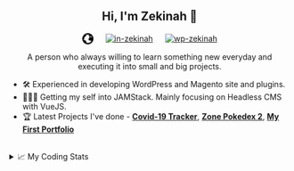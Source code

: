 <h2 align="center">Hi, I'm Zekinah 👋</h2>
<p align="center">
<a href="https://www.zekinahlecaros.com/" target="blank"><img align="center" src=https://raw.githubusercontent.com/iconic/open-iconic/master/svg/globe.svg alt="zekinalecaros.com" height="20" width="20" /></a>
&emsp;
<a href="https://ph.linkedin.com/in/zekinah" target="blank"><img align="center" src=https://cdn.jsdelivr.net/npm/simple-icons@3.0.1/icons/linkedin.svg alt="in-zekinah" height="20" width="20" /></a>
  &emsp;
<a href="https://profiles.wordpress.org/zekinah/" target="blank"><img align="center" src=https://cdn.jsdelivr.net/npm/simple-icons@3.0.1/icons/wordpress.svg alt="wp-zekinah" height="20" width="20" /></a>
</p>
<p align="center">
A person who always willing to learn something new everyday and executing it into small and big projects.
</p>

- 🛠 Experienced in developing WordPress and Magento site and plugins.
- 👩🏻‍💻 Getting my self into JAMStack. Mainly focusing on Headless CMS with VueJS.
- 🏆 Latest Projects I've done - **[Covid-19 Tracker](https://github.com/zekinah/pandemiccovid-19)**, **[Zone Pokedex 2](https://github.com/zekinah/zone-pokedex2)**, **[My First Portfolio](https://github.com/zekinah/iamzekinah)** 
<br><br>

<details>
    <summary>📈 My Coding Stats</summary>
<!--START_SECTION:waka-->
**I'm an Early 🐤** 

```text
🌞 Morning    70 commits     █░░░░░░░░░░░░░░░░░░░░░░░░   7.18% 
🌆 Daytime    523 commits    █████████████░░░░░░░░░░░░   53.64% 
🌃 Evening    362 commits    █████████░░░░░░░░░░░░░░░░   37.13% 
🌙 Night      20 commits     ░░░░░░░░░░░░░░░░░░░░░░░░░   2.05%

```
📅 **I'm Most Productive on Wednesday** 

```text
Monday       143 commits    ███░░░░░░░░░░░░░░░░░░░░░░   14.67% 
Tuesday      154 commits    ████░░░░░░░░░░░░░░░░░░░░░   15.79% 
Wednesday    160 commits    ████░░░░░░░░░░░░░░░░░░░░░   16.41% 
Thursday     134 commits    ███░░░░░░░░░░░░░░░░░░░░░░   13.74% 
Friday       141 commits    ███░░░░░░░░░░░░░░░░░░░░░░   14.46% 
Saturday     129 commits    ███░░░░░░░░░░░░░░░░░░░░░░   13.23% 
Sunday       114 commits    ███░░░░░░░░░░░░░░░░░░░░░░   11.69%

```


📊 **This Week I Spent My Time On** 

```text
💬 Programming Languages: 
CSS                      50 mins             ████████████░░░░░░░░░░░░░   49.63% 
PHP                      45 mins             ███████████░░░░░░░░░░░░░░   44.19% 
HTML                     6 mins              █░░░░░░░░░░░░░░░░░░░░░░░░   6.01% 
JSON                     0 secs              ░░░░░░░░░░░░░░░░░░░░░░░░░   0.17%

```

**I Mostly Code in PHP** 

```text
PHP                      28 repos            ███████████████░░░░░░░░░░   59.57% 
JavaScript               5 repos             ██░░░░░░░░░░░░░░░░░░░░░░░   10.64% 
HTML                     5 repos             ██░░░░░░░░░░░░░░░░░░░░░░░   10.64% 
CSS                      5 repos             ██░░░░░░░░░░░░░░░░░░░░░░░   10.64% 
Vue                      4 repos             ██░░░░░░░░░░░░░░░░░░░░░░░   8.51%

```



<!--END_SECTION:waka-->
</details>
